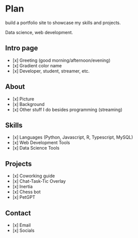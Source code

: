 # Plan

build a portfolio site to showcase my skills and projects.

Data science, web development.

## Intro page

-    [x] Greeting (good morning/afternoon/evening)
-    [x] Gradient color name
-    [x] Developer, student, streamer, etc.

## About

-    [x] Picture
-    [x] Background
-    [x] Other stuff I do besides programming (streaming)

## Skills

-    [x] Languages (Python, Javascript, R, Typescript, MySQL)
-    [x] Web Development Tools
-    [x] Data Science Tools

## Projects

-    [x] Coworking guide
-    [x] Chat-Task-Tic Overlay
-    [x] Inertia
-    [x] Chess bot
-    [x] PetGPT

## Contact

-    [x] Email
-    [x] Socials
